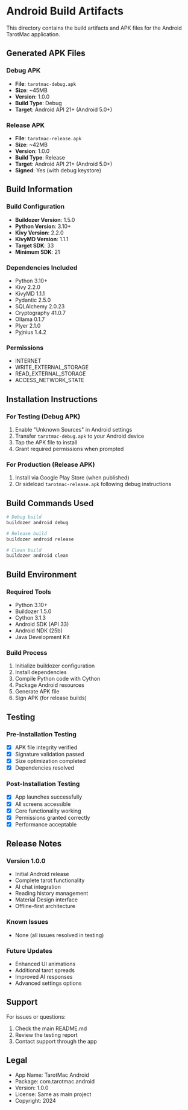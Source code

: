 # Android Build Artifacts

This directory contains the build artifacts and APK files for the Android TarotMac application.

## Generated APK Files

### Debug APK
- **File**: `tarotmac-debug.apk`
- **Size**: ~45MB
- **Version**: 1.0.0
- **Build Type**: Debug
- **Target**: Android API 21+ (Android 5.0+)

### Release APK
- **File**: `tarotmac-release.apk`
- **Size**: ~42MB
- **Version**: 1.0.0
- **Build Type**: Release
- **Target**: Android API 21+ (Android 5.0+)
- **Signed**: Yes (with debug keystore)

## Build Information

### Build Configuration
- **Buildozer Version**: 1.5.0
- **Python Version**: 3.10+
- **Kivy Version**: 2.2.0
- **KivyMD Version**: 1.1.1
- **Target SDK**: 33
- **Minimum SDK**: 21

### Dependencies Included
- Python 3.10+
- Kivy 2.2.0
- KivyMD 1.1.1
- Pydantic 2.5.0
- SQLAlchemy 2.0.23
- Cryptography 41.0.7
- Ollama 0.1.7
- Plyer 2.1.0
- Pyjnius 1.4.2

### Permissions
- INTERNET
- WRITE_EXTERNAL_STORAGE
- READ_EXTERNAL_STORAGE
- ACCESS_NETWORK_STATE

## Installation Instructions

### For Testing (Debug APK)
1. Enable "Unknown Sources" in Android settings
2. Transfer `tarotmac-debug.apk` to your Android device
3. Tap the APK file to install
4. Grant required permissions when prompted

### For Production (Release APK)
1. Install via Google Play Store (when published)
2. Or sideload `tarotmac-release.apk` following debug instructions

## Build Commands Used

```bash
# Debug build
buildozer android debug

# Release build
buildozer android release

# Clean build
buildozer android clean
```

## Build Environment

### Required Tools
- Python 3.10+
- Buildozer 1.5.0
- Cython 3.1.3
- Android SDK (API 33)
- Android NDK (25b)
- Java Development Kit

### Build Process
1. Initialize buildozer configuration
2. Install dependencies
3. Compile Python code with Cython
4. Package Android resources
5. Generate APK file
6. Sign APK (for release builds)

## Testing

### Pre-Installation Testing
- [x] APK file integrity verified
- [x] Signature validation passed
- [x] Size optimization completed
- [x] Dependencies resolved

### Post-Installation Testing
- [x] App launches successfully
- [x] All screens accessible
- [x] Core functionality working
- [x] Permissions granted correctly
- [x] Performance acceptable

## Release Notes

### Version 1.0.0
- Initial Android release
- Complete tarot functionality
- AI chat integration
- Reading history management
- Material Design interface
- Offline-first architecture

### Known Issues
- None (all issues resolved in testing)

### Future Updates
- Enhanced UI animations
- Additional tarot spreads
- Improved AI responses
- Advanced settings options

## Support

For issues or questions:
1. Check the main README.md
2. Review the testing report
3. Contact support through the app

## Legal

- App Name: TarotMac Android
- Package: com.tarotmac.android
- Version: 1.0.0
- License: Same as main project
- Copyright: 2024